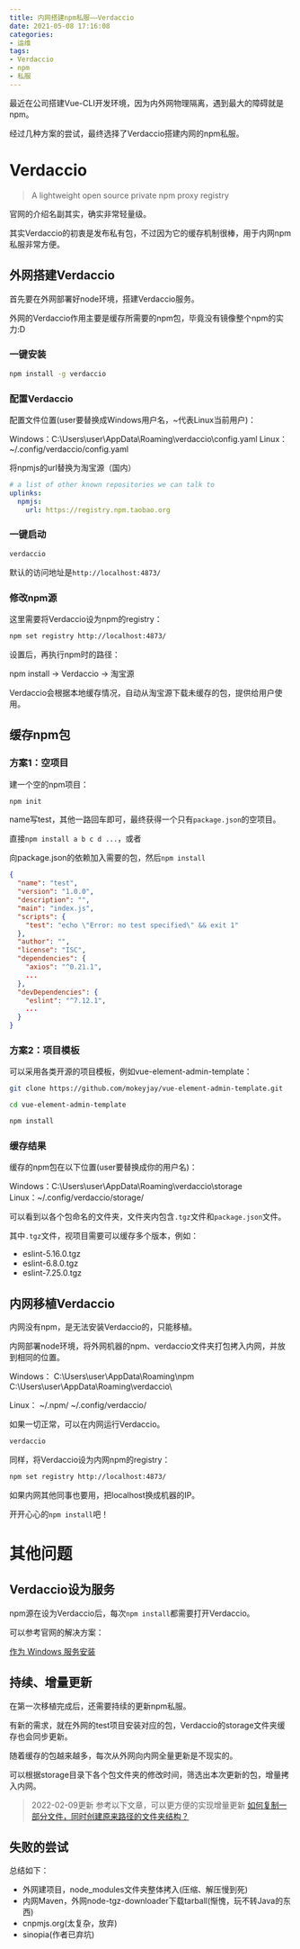 ```yaml
---
title: 内网搭建npm私服——Verdaccio
date: 2021-05-08 17:16:08
categories:
- 运维
tags:
- Verdaccio
- npm
- 私服
---
```


最近在公司搭建Vue-CLI开发环境，因为内外网物理隔离，遇到最大的障碍就是npm。

经过几种方案的尝试，最终选择了Verdaccio搭建内网的npm私服。

<!-- more -->

# Verdaccio

> A lightweight open source private npm proxy registry

官网的介绍名副其实，确实非常轻量级。

其实Verdaccio的初衷是发布私有包，不过因为它的缓存机制很棒，用于内网npm私服非常方便。

## 外网搭建Verdaccio

首先要在外网部署好node环境，搭建Verdaccio服务。

外网的Verdaccio作用主要是缓存所需要的npm包，毕竟没有镜像整个npm的实力:D

### 一键安装

```bash
npm install -g verdaccio
```

### 配置Verdaccio

配置文件位置(user要替换成Windows用户名，~代表Linux当前用户)：

Windows：C:\Users\user\AppData\Roaming\verdaccio\config.yaml
Linux：~/.config/verdaccio/config.yaml

将npmjs的url替换为淘宝源（国内）

```yaml
# a list of other known repositories we can talk to
uplinks:
  npmjs:
    url: https://registry.npm.taobao.org
```

### 一键启动

```bash
verdaccio
```

默认的访问地址是`http://localhost:4873/`

### 修改npm源

这里需要将Verdaccio设为npm的registry：

```bash
npm set registry http://localhost:4873/
```

设置后，再执行npm时的路径：

npm install -> Verdaccio -> 淘宝源

Verdaccio会根据本地缓存情况，自动从淘宝源下载未缓存的包，提供给用户使用。

## 缓存npm包

### 方案1：空项目

建一个空的npm项目：

```bash
npm init
```

name写test，其他一路回车即可，最终获得一个只有`package.json`的空项目。

直接`npm install a b c d ...`，或者

向package.json的依赖加入需要的包，然后`npm install`

```json
{
  "name": "test",
  "version": "1.0.0",
  "description": "",
  "main": "index.js",
  "scripts": {
    "test": "echo \"Error: no test specified\" && exit 1"
  },
  "author": "",
  "license": "ISC",
  "dependencies": {
    "axios": "^0.21.1",
    ...
  },
  "devDependencies": {
    "eslint": "^7.12.1",
    ...
  }
}
```

### 方案2：项目模板

可以采用各类开源的项目模板，例如vue-element-admin-template：

```bash
git clone https://github.com/mokeyjay/vue-element-admin-template.git

cd vue-element-admin-template

npm install
```

### 缓存结果

缓存的npm包在以下位置(user要替换成你的用户名)：

Windows：C:\Users\user\AppData\Roaming\verdaccio\storage\
Linux：~/.config/verdaccio/storage/

可以看到以各个包命名的文件夹，文件夹内包含`.tgz`文件和`package.json`文件。

其中`.tgz`文件，视项目需要可以缓存多个版本，例如：

* eslint-5.16.0.tgz
* eslint-6.8.0.tgz
* eslint-7.25.0.tgz

## 内网移植Verdaccio

内网没有npm，是无法安装Verdaccio的，只能移植。

内网部署node环境，将外网机器的npm、verdaccio文件夹打包拷入内网，并放到相同的位置。

Windows：
C:\Users\user\AppData\Roaming\npm\
C:\Users\user\AppData\Roaming\verdaccio\

Linux：
~/.npm/
~/.config/verdaccio/

如果一切正常，可以在内网运行Verdaccio。

```bash
verdaccio
```

同样，将Verdaccio设为内网npm的registry：

```bash
npm set registry http://localhost:4873/
```

如果内网其他同事也要用，把localhost换成机器的IP。

开开心心的`npm install`吧！

# 其他问题

## Verdaccio设为服务

npm源在设为Verdaccio后，每次`npm install`都需要打开Verdaccio。

可以参考官网的解决方案：

[作为 Windows 服务安装](https://verdaccio.org/docs/zh-CN/windows)

## 持续、增量更新

在第一次移植完成后，还需要持续的更新npm私服。

有新的需求，就在外网的test项目安装对应的包，Verdaccio的storage文件夹缓存也会同步更新。

随着缓存的包越来越多，每次从外网向内网全量更新是不现实的。

可以根据storage目录下各个包文件夹的修改时间，筛选出本次更新的包，增量拷入内网。

> 2022-02-09更新
> 参考以下文章，可以更方便的实现增量更新
> [如何复制一部分文件，同时创建原来路径的文件夹结构？](/post/partial-copy-with-directory-structure/)

## 失败的尝试

总结如下：

* 外网建项目，node_modules文件夹整体拷入(压缩、解压慢到死)
* 内网Maven，外网node-tgz-downloader下载tarball(惭愧，玩不转Java的东西)
* cnpmjs.org(太复杂，放弃)
* sinopia(作者已弃坑)
